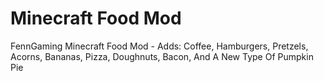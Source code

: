 # Minecraft Food Mod
FennGaming Minecraft Food Mod - Adds: Coffee, Hamburgers, Pretzels, Acorns, Bananas, Pizza, Doughnuts, Bacon, And A New Type Of Pumpkin Pie
